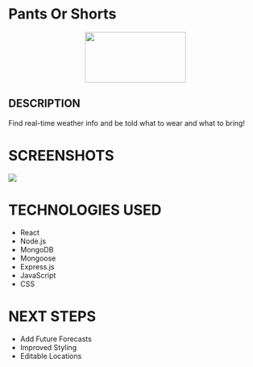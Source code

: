# Pants Or Shorts
<div id="header" align="center">
    <img src="https://i.imgur.com/royphBF.jpeg" width="200" height="100">
</div>

## DESCRIPTION
Find real-time weather info and be told what to wear and what to bring!


# SCREENSHOTS

<img src="https://i.imgur.com/d7f5nt2.png">


# TECHNOLOGIES USED

- React
- Node.js
- MongoDB
- Mongoose
- Express.js
- JavaScript
- CSS


# NEXT STEPS

- Add Future Forecasts
- Improved Styling
- Editable Locations